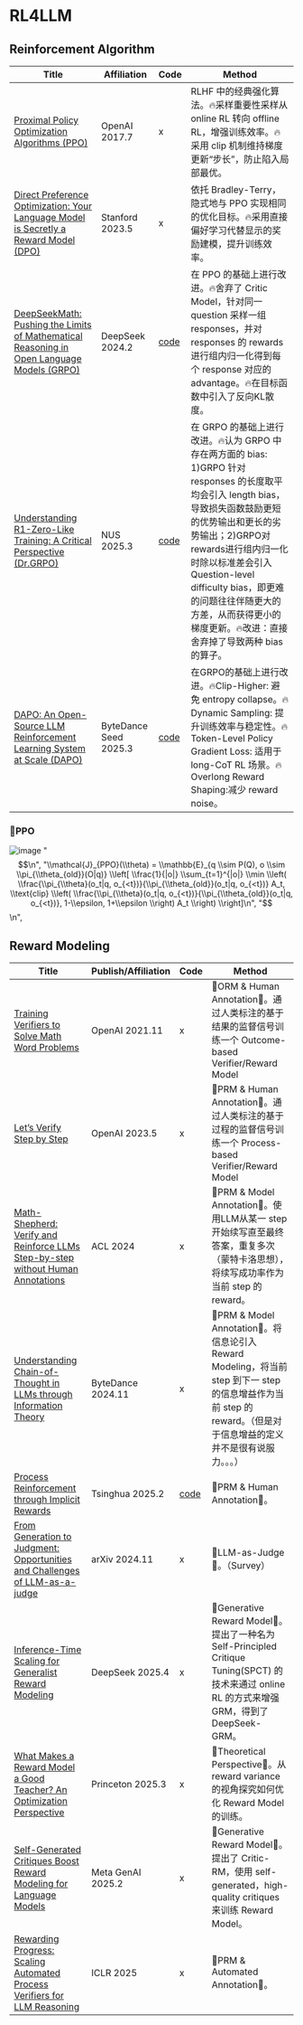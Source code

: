 # RL4LLM

## Reinforcement Algorithm
| Title | Affiliation | Code |  Method |
|-----|-----|-----|-----|
| [Proximal Policy Optimization Algorithms (PPO)](https://arxiv.org/abs/1707.06347) | OpenAI 2017.7 | x | RLHF 中的经典强化算法。🔥采样重要性采样从 online RL 转向 offline RL，增强训练效率。🔥采用 clip 机制维持梯度更新“步长”，防止陷入局部最优。|
| [Direct Preference Optimization: Your Language Model is Secretly a Reward Model (DPO)](https://arxiv.org/abs/2305.18290) | Stanford 2023.5 | x | 依托 Bradley-Terry，隐式地与 PPO 实现相同的优化目标。🔥采用直接偏好学习代替显示的奖励建模，提升训练效率。 |
| [DeepSeekMath: Pushing the Limits of Mathematical Reasoning in Open Language Models (GRPO)](https://arxiv.org/abs/2402.03300) | DeepSeek 2024.2 | [code](https://github.com/deepseek-ai/DeepSeek-Math) | 在 PPO 的基础上进行改进。🔥舍弃了 Critic Model，针对同一 question 采样一组 responses，并对 responses 的 rewards 进行组内归一化得到每个 response 对应的 advantage。🔥在目标函数中引入了反向KL散度。 |
| [Understanding R1-Zero-Like Training: A Critical Perspective (Dr.GRPO)](https://arxiv.org/abs/2503.20783) | NUS 2025.3 | [code](https://github.com/sail-sg/understand-r1-zero) | 在 GRPO 的基础上进行改进。🔥认为 GRPO 中存在两方面的 bias: 1)GRPO 针对 responses 的长度取平均会引入 length bias，导致损失函数鼓励更短的优势输出和更长的劣势输出；2)GRPO对rewards进行组内归一化时除以标准差会引入 Question-level difficulty bias，即更难的问题往往伴随更大的方差，从而获得更小的梯度更新。🔥改进：直接舍弃掉了导致两种 bias 的算子。 |
| [DAPO: An Open-Source LLM Reinforcement Learning System at Scale (DAPO)](https://arxiv.org/abs/2503.14476) | ByteDance Seed 2025.3 | [code](https://github.com/volcengine/verl) | 在GRPO的基础上进行改进。🔥Clip-Higher: 避免 entropy collapse。🔥Dynamic Sampling: 提升训练效率与稳定性。🔥Token-Level Policy Gradient Loss: 适用于 long-CoT RL 场景。🔥Overlong Reward Shaping:减少 reward noise。 |

### 🌟PPO
![image](https://github.com/zwxandy/Efficient-CoT-Reasoning/blob/main/long_cot.png)
"$$\n",
"\\mathcal{J}_{PPO}(\\theta) = \\mathbb{E}_{q \\sim P(Q), o \\sim \\pi_{\\theta_{old}}(O|q)} \\left[ \\frac{1}{|o|} \\sum_{t=1}^{|o|} \\min \\left( \\frac{\\pi_{\\theta}(o_t|q, o_{<t})}{\\pi_{\\theta_{old}}(o_t|q, o_{<t})} A_t, \\text{clip} \\left( \\frac{\\pi_{\\theta}(o_t|q, o_{<t})}{\\pi_{\\theta_{old}}(o_t|q, o_{<t})}, 1-\\epsilon, 1+\\epsilon \\right) A_t \\right) \\right]\n",
"$$\n",


## Reward Modeling
| Title | Publish/Affiliation | Code |  Method |
|-----|-----|-----|-----|
| [Training Verifiers to Solve Math Word Problems](https://arxiv.org/abs/2110.14168) | OpenAI 2021.11 | x | 🎯ORM & Human Annotation🎯。通过人类标注的基于结果的监督信号训练一个 Outcome-based Verifier/Reward Model |
| [Let’s Verify Step by Step](https://arxiv.org/abs/2305.20050) | OpenAI 2023.5 | x | 🎯PRM & Human Annotation🎯。通过人类标注的基于过程的监督信号训练一个 Process-based Verifier/Reward Model |
| [Math-Shepherd: Verify and Reinforce LLMs Step-by-step without Human Annotations](https://arxiv.org/abs/2312.08935) | ACL 2024 | x | 🎯PRM & Model Annotation🎯。使用LLM从某一 step 开始续写直至最终答案，重复多次（蒙特卡洛思想），将续写成功率作为当前 step 的 reward。|
| [Understanding Chain-of-Thought in LLMs through Information Theory](https://arxiv.org/abs/2411.11984) | ByteDance 2024.11 | x | 🎯PRM & Model Annotation🎯。将信息论引入 Reward Modeling，将当前 step 到下一 step 的信息增益作为当前 step 的reward。（但是对于信息增益的定义并不是很有说服力。。。） |
| [Process Reinforcement through Implicit Rewards](https://arxiv.org/abs/2502.01456) | Tsinghua 2025.2 | [code](https://github.com/PRIME-RL/PRIME) | 🎯PRM & Human Annotation🎯。 |
| [From Generation to Judgment: Opportunities and Challenges of LLM-as-a-judge](https://arxiv.org/abs/2411.16594) | arXiv 2024.11 | x |🎯LLM-as-Judge🎯。（Survey） |
| [Inference-Time Scaling for Generalist Reward Modeling](https://arxiv.org/abs/2504.02495) | DeepSeek 2025.4 | x | 🎯Generative Reward Model🎯。提出了一种名为 Self-Principled Critique Tuning(SPCT) 的技术来通过 online RL 的方式来增强 GRM，得到了DeepSeek-GRM。 |
| [What Makes a Reward Model a Good Teacher? An Optimization Perspective](https://arxiv.org/abs/2503.15477) | Princeton 2025.3 | x | 🎯Theoretical Perspective🎯。从reward variance 的视角探究如何优化 Reward Model 的训练。 |
| [Self-Generated Critiques Boost Reward Modeling for Language Models](https://arxiv.org/abs/2411.16646) | Meta GenAI 2025.2 | x | 🎯Generative Reward Model🎯。提出了 Critic-RM，使用 self-generated，high-quality critiques 来训练 Reward Model。 |
| [Rewarding Progress: Scaling Automated Process Verifiers for LLM Reasoning](https://openreview.net/forum?id=A6Y7AqlzLW) | ICLR 2025 | x | 🎯PRM & Automated Annotation🎯。|
